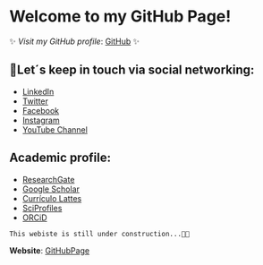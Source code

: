 <!--
**https://felipeescallon.github.io/felipeescallon.io/** is a ✨ _special_ ✨ GitHub Page because its `index.md` (this file) offers the chance to modify your website hosted by GitHub via markdown.

Here are some ideas to get you started:

You can use the [editor on GitHub](https://github.com/felipeescallon/felipeescallon.io/edit/gh-pages/index.md) to maintain and preview the content for your website in Markdown files.

Whenever you commit to this repository, GitHub Pages will run [Jekyll](https://jekyllrb.com/) to rebuild the pages in your site, from the content in your Markdown files.

### Markdown

Markdown is a lightweight and easy-to-use syntax for styling your writing. It includes conventions for

```markdown
Syntax highlighted code block

# Header 1
## Header 2
### Header 3

- Bulleted
- List

1. Numbered
2. List

**Bold** and _Italic_ and `Code` text

[Link](url) and ![Image](src)
```

For more details see [GitHub Flavored Markdown](https://guides.github.com/features/mastering-markdown/).

### Jekyll Themes

Your Pages site will use the layout and styles from the Jekyll theme you have selected in your [repository settings](https://github.com/felipeescallon/felipeescallon.io/settings/pages). The name of this theme is saved in the Jekyll `_config.yml` configuration file.

### Support or Contact

Having trouble with Pages? Check out our [documentation](https://docs.github.com/categories/github-pages-basics/) or [contact support](https://support.github.com/contact) and we’ll help you sort it out.
-->
# Welcome to my GitHub Page!

✨ *Visit my GitHub profile*: [GitHub](https://github.com/felipeescallon) ✨


## 🤝Let´s keep in touch via social networking:

- [LinkedIn](https://www.linkedin.com/in/andres-felipe-escallon-portilla/?locale=en_US)
- [Twitter](https://twitter.com/felipeescallon)
- [Facebook](http://facebook.com/felipeescallon)
- [Instagram](https://www.instagram.com/felipeescallon/)
- [YouTube Channel](https://www.youtube.com/user/pipeescallon)


## Academic profile:

- [ResearchGate](https://www.researchgate.net/profile/Andres-Escallon-Portilla)
- [Google Scholar](https://www.linkedin.com/in/andres-felipe-escallon-portilla/?locale=en_US)
- [Currículo Lattes](https://lattes.cnpq.br/2702625745844396)
- [SciProfiles](https://sciprofiles.com/profile/felipeescallon)
- [ORCiD](https://orcid.org/my-orcid?orcid=0000-0003-0452-7355)


```
This webiste is still under construction...🧑‍💻
```
**Website**: [GitHubPage](https://felipeescallon.github.io/felipeescallon.io/)


